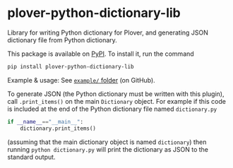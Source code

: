 # plover-python-dictionary-lib
Library for writing Python dictionary for Plover,
and generating JSON dictionary file from Python dictionary.

This package is available on 
[PyPI](https://pypi.org/project/plover-python-dictionary-lib/).
To install it, run the command

```bash
pip install plover-python-dictionary-lib
```


Example & usage: See [`example/` folder](https://github.com/user202729/plover-python-dictionary-lib/tree/main/example) (on GitHub).

To generate JSON (the Python dictionary must be written with this plugin),
call `.print_items()` on the main `Dictionary` object. For example if this code
is included at the end of the Python dictionary file named `dictionary.py`

```python
if __name__=="__main__":
	dictionary.print_items()
```

(assuming that the main dictionary object is named `dictionary`) then running `python dictionary.py`
will print the dictionary as JSON to the standard output.
